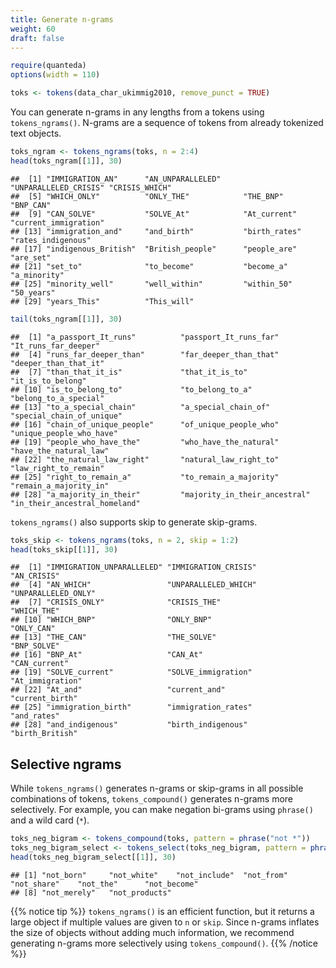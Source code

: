 ```yaml
---
title: Generate n-grams
weight: 60
draft: false
---
```



```r
require(quanteda)
options(width = 110)
```


```r
toks <- tokens(data_char_ukimmig2010, remove_punct = TRUE)
```

You can generate n-grams in any lengths from a tokens using `tokens_ngrams()`. N-grams are a sequence of tokens from already tokenized text objects.


```r
toks_ngram <- tokens_ngrams(toks, n = 2:4)
head(toks_ngram[[1]], 30)
```

```
##  [1] "IMMIGRATION_AN"      "AN_UNPARALLELED"     "UNPARALLELED_CRISIS" "CRISIS_WHICH"       
##  [5] "WHICH_ONLY"          "ONLY_THE"            "THE_BNP"             "BNP_CAN"            
##  [9] "CAN_SOLVE"           "SOLVE_At"            "At_current"          "current_immigration"
## [13] "immigration_and"     "and_birth"           "birth_rates"         "rates_indigenous"   
## [17] "indigenous_British"  "British_people"      "people_are"          "are_set"            
## [21] "set_to"              "to_become"           "become_a"            "a_minority"         
## [25] "minority_well"       "well_within"         "within_50"           "50_years"           
## [29] "years_This"          "This_will"
```

```r
tail(toks_ngram[[1]], 30)
```

```
##  [1] "a_passport_It_runs"          "passport_It_runs_far"        "It_runs_far_deeper"         
##  [4] "runs_far_deeper_than"        "far_deeper_than_that"        "deeper_than_that_it"        
##  [7] "than_that_it_is"             "that_it_is_to"               "it_is_to_belong"            
## [10] "is_to_belong_to"             "to_belong_to_a"              "belong_to_a_special"        
## [13] "to_a_special_chain"          "a_special_chain_of"          "special_chain_of_unique"    
## [16] "chain_of_unique_people"      "of_unique_people_who"        "unique_people_who_have"     
## [19] "people_who_have_the"         "who_have_the_natural"        "have_the_natural_law"       
## [22] "the_natural_law_right"       "natural_law_right_to"        "law_right_to_remain"        
## [25] "right_to_remain_a"           "to_remain_a_majority"        "remain_a_majority_in"       
## [28] "a_majority_in_their"         "majority_in_their_ancestral" "in_their_ancestral_homeland"
```

`tokens_ngrams()` also supports skip to generate skip-grams.


```r
toks_skip <- tokens_ngrams(toks, n = 2, skip = 1:2)
head(toks_skip[[1]], 30)
```

```
##  [1] "IMMIGRATION_UNPARALLELED" "IMMIGRATION_CRISIS"       "AN_CRISIS"               
##  [4] "AN_WHICH"                 "UNPARALLELED_WHICH"       "UNPARALLELED_ONLY"       
##  [7] "CRISIS_ONLY"              "CRISIS_THE"               "WHICH_THE"               
## [10] "WHICH_BNP"                "ONLY_BNP"                 "ONLY_CAN"                
## [13] "THE_CAN"                  "THE_SOLVE"                "BNP_SOLVE"               
## [16] "BNP_At"                   "CAN_At"                   "CAN_current"             
## [19] "SOLVE_current"            "SOLVE_immigration"        "At_immigration"          
## [22] "At_and"                   "current_and"              "current_birth"           
## [25] "immigration_birth"        "immigration_rates"        "and_rates"               
## [28] "and_indigenous"           "birth_indigenous"         "birth_British"
```

## Selective ngrams

While `tokens_ngrams()` generates n-grams or skip-grams in all possible combinations of tokens, `tokens_compound()` generates n-grams more selectively. For example, you can make negation bi-grams using `phrase()` and a wild card (`*`).


```r
toks_neg_bigram <- tokens_compound(toks, pattern = phrase("not *"))
toks_neg_bigram_select <- tokens_select(toks_neg_bigram, pattern = phrase("not_*"))
head(toks_neg_bigram_select[[1]], 30)
```

```
## [1] "not_born"     "not_white"    "not_include"  "not_from"     "not_share"    "not_the"      "not_become"  
## [8] "not_merely"   "not_products"
```

{{% notice tip %}}
`tokens_ngrams()` is an efficient function, but it returns a large object if multiple values are given to `n` or `skip`. Since n-grams inflates the size of objects without adding much information, we recommend generating n-grams more selectively using `tokens_compound()`.
{{% /notice %}}
